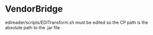 # VendorBridge
edireader/scripts/EDITransform.sh must be edited so the CP path is the absolute path to the .jar file